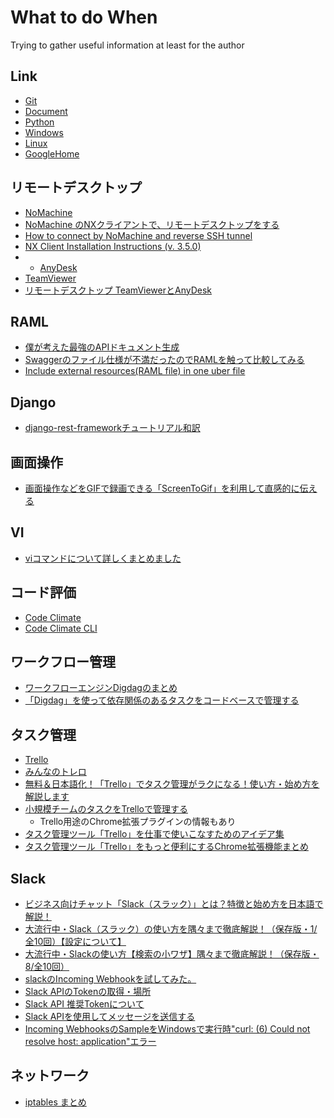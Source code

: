 # What to do When


Trying to gather useful information at least for the author

## Link

* [Git](doc/Git.md)
* [Document](doc/Document.md)
* [Python](doc/Python.md)
* [Windows](doc/Windows.md)
* [Linux](doc/Linux.md)
* [GoogleHome](doc/GoogleHome.md)

## リモートデスクトップ

* [NoMachine](https://www.nomachine.com/)
* [NoMachine のNXクライアントで、リモートデスクトップをする](http://takuya-1st.hatenablog.jp/entry/20110502/1304337538)
* [How to connect by NoMachine and reverse SSH tunnel](https://www.nomachine.com/AR01N00870)
* [NX Client Installation Instructions (v. 3.5.0)](https://www.nomachine.com/DT12I00005)
* * [AnyDesk](https://anydesk.com/remote-desktop)
* [TeamViewer](https://www.teamviewer.com/ja/)
* [リモートデスクトップ TeamViewerとAnyDesk](http://pon250.blogspot.jp/2015/05/teamvieweranydesk.html)

## RAML


* [僕が考えた最強のAPIドキュメント生成](http://gin0606.hatenablog.com/entry/2016/02/16/144910)
* [Swaggerのファイル仕様が不満だったのでRAMLを触って比較してみる](http://mao-instantlife.hatenablog.com/entry/2017/07/01/Swagger%E3%81%AE%E3%83%95%E3%82%A1%E3%82%A4%E3%83%AB%E4%BB%95%E6%A7%98%E3%81%8C%E4%B8%8D%E6%BA%80%E3%81%A0%E3%81%A3%E3%81%9F%E3%81%AE%E3%81%A7RAML%E3%82%92%E8%A7%A6%E3%81%A3%E3%81%A6%E6%AF%94)
* [Include external resources(RAML file) in one uber file](https://forum.raml.org/t/include-external-resources-raml-file-in-one-uber-file/212)

## Django

* [django-rest-frameworkチュートリアル和訳](http://sandmark.hateblo.jp/entry/2017/09/30/160945)

## 画面操作

* [画面操作などをGIFで録画できる「ScreenToGif」を利用して直感的に伝える](https://nelog.jp/screen-to-gif)
 
## VI

* [viコマンドについて詳しくまとめました](https://eng-entrance.com/linux-command-vi)


## コード評価

* [Code Climate]()
* [Code Climate CLI](https://github.com/codeclimate/codeclimate/blob/master/README.md)

## ワークフロー管理

* [ワークフローエンジンDigdagのまとめ](https://qiita.com/hiroysato/items/d0fe5e2d88c267413a82)
* [「Digdag」を使って依存関係のあるタスクをコードベースで管理する](http://tadaken3.hatenablog.jp/entry/try-digdag)


## タスク管理

* [Trello](https://ferret-plus.com/7616)
* [みんなのトレロ](https://trello.com/b/iuVU7Osk/みんなのトレロ%EF%BC%88trello日本語コミュニティ)
* [無料＆日本語化！「Trello」でタスク管理がラクになる！使い方・始め方を解説します](https://seleck.cc/610)
* [小規模チームのタスクをTrelloで管理する](https://qiita.com/maimax/items/e81e7fa19b775fd817c0)
  * Trello用途のChrome拡張プラグインの情報もあり
* [タスク管理ツール「Trello」を仕事で使いこなすためのアイデア集](https://ferret-plus.com/7616)
* [タスク管理ツール「Trello」をもっと便利にするChrome拡張機能まとめ](https://liginc.co.jp/web/service/other-service/154188)

## Slack

* [ビジネス向けチャット「Slack（スラック）」とは？特徴と始め方を日本語で解説！](https://seleck.cc/424)
* [大流行中・Slack（スラック）の使い方を隅々まで徹底解説！（保存版・1/全10回）【設定について】](https://seleck.cc/406)
* [大流行中・Slackの使い方【検索の小ワザ】隅々まで徹底解説！（保存版・8/全10回）](https://seleck.cc/450)
* [slackのIncoming Webhookを試してみた。](https://qiita.com/kooohei/items/2d91b99a4a8125556df9)
* [Slack APIのTokenの取得・場所](https://qiita.com/ykhirao/items/0d6b9f4a0cc626884dbb)
* [Slack API 推奨Tokenについて](https://qiita.com/ykhirao/items/3b19ee6a1458cfb4ba21)
* [Slack APIを使用してメッセージを送信する](https://qiita.com/rubytomato@github/items/6558bfdb37d982891c09)
* [Incoming WebhooksのSampleをWindowsで実行時"curl: (6) Could not resolve host: application"エラー](https://akamist.com/blog/archives/1205)

## ネットワーク

* [iptables まとめ](https://qiita.com/Tocyuki/items/6d90a1ec4dd8e991a1ce)



